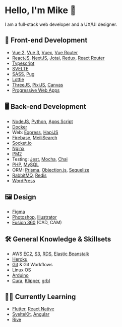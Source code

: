 # Hello, I'm Mike 👋
I am a full-stack web developer and a UX/UI designer. 

## 🎨 Front-end Development
- [Vue 2](https://vuejs.org/), [Vue 3](https://v3.vuejs.org/), [Vuex](https://vuex.vuejs.org/), [Vue Router](https://router.vuejs.org/)
- [ReactJS](https://reactjs.org/), [NextJS](https://nextjs.org/), [Jotai](https://jotai.org/), [Redux](https://redux.js.org/), [React Router](https://reactrouter.com/)
- [Typescript](https://www.typescriptlang.org/)
- [SVELTE](https://svelte.dev/)
- [SASS](https://sass-lang.com/), [Pug](https://pugjs.org/api/getting-started.html)
- [Lottie](https://lottiefiles.com/)
- [ThreeJS](https://threejs.org/), [PixiJS](https://pixijs.com/), [Canvas](https://developer.mozilla.org/en-US/docs/Web/API/Canvas_API)
- [Progressive Web Apps](https://developer.mozilla.org/en-US/docs/Web/Progressive_web_apps)

## 🖥️ Back-end Development
- [NodeJS](https://nodejs.org/), [Python](https://www.python.org/), [Apps Script](https://developers.google.com/apps-script)
- [Docker](https://www.docker.com/)
- Web: [Express](https://expressjs.com/), [HapiJS](https://hapi.dev/)
- [Firebase](https://firebase.google.com/), [MeiliSearch](https://www.meilisearch.com/)
- [Socket.io](https://socket.io/)
- [Nginx](https://www.nginx.com/)
- [PM2](https://pm2.keymetrics.io/docs/usage/quick-start/)
- Testing: [Jest](https://jestjs.io/), [Mocha](https://mochajs.org/), [Chai](https://www.chaijs.com/)
- [PHP](https://www.php.net/), [MySQL](https://www.mysql.com/)
- ORM: [Prisma](https://www.prisma.io/), [Objection.js](https://vincit.github.io/objection.js/), [Sequelize](https://sequelize.org/)
- [RabbitMQ](https://www.rabbitmq.com/), [Redis](https://redis.io/)
- [WordPress](https://wordpress.com/)

## 🖼️ Design
- [Figma](https://figma.com/)
- [Photoshop](https://www.adobe.com/sea/products/photoshop.html), [Illustrator](https://www.adobe.com/sea/products/illustrator.html)
- [Fusion 360](https://asean.autodesk.com/products/fusion-360/overview) (CAD, CAM)

## 🛠️ General Knowledge & Skillsets
- AWS [EC2](https://aws.amazon.com/ec2/), [S3](https://aws.amazon.com/s3/), [RDS](https://aws.amazon.com/rds/), [Elastic Beanstalk](https://aws.amazon.com/elasticbeanstalk/)
- [Heroku](https://www.heroku.com/)
- [Git](https://git-scm.com/) & Git Workflows
- Linux OS
- [Arduino](https://www.arduino.cc/)
- [Cura](https://ultimaker.com/software/ultimaker-cura), [Klipper](https://www.klipper3d.org/), [grbl](https://github.com/grbl/grbl)

## 🧑‍💻 Currently Learning
- [Flutter](https://flutter.dev/), [React Native](https://reactnative.dev/)
- [SvelteKit](https://kit.svelte.dev/), [Angular](https://angular.io/)
- [Rive](https://rive.app/)

